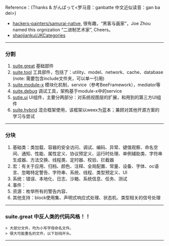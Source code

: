 Reference：(Thanks & がんばって<罗马音：ganbatte 中文近似读音：gan ba dei>)

* [hackers-painters/samurai-native](https://github.com/hackers-painters/samurai-native), 很有趣，“黑客与画家”，Joe Zhou named this orgnization “二进制艺术家”, Cheers。
* [shaojiankui/JKCategories](https://github.com/shaojiankui/JKCategories)

----------
### 分割

1. [suite.great](https://github.com/BinaryArtists/suite.great)
	基础部件
2. [suite.tool](https://github.com/BinaryArtists/suite.tool)
	工具部件，包括了：utility、model、network、cache、database
	(note: 需要包含include文件夹，可以单一引用)
3. [suite.module-x](https://github.com/BinaryArtists/suite.module-x)
	模块化机制，service（参考BeeFramework），mediator等
4. [suite.debug](https://github.com/BinaryArtists/suite.debug)
	调试工具，架构基于module-x中的service
6. [sutie.ui](https://github.com/BinaryArtists/suite.ui)
	UI组件，主要分两部分：对系统视图层的扩展，和用到的第三方UI组件
7. [suite.hybrid](https://github.com/BinaryArtists/suite.hybrid)
	混合框架使用，该框架以weex为蓝本；兼顾对其他开源方案的学习与尝试

----------
### 分块

1. 基础类：类加载、容器的安全访问、调试、编码、异常、键值观察、命名空间、通知、性能、属性定义、协议预定义、运行时处理、单例辅助类、字符串生成器、方法交换、线程类、定时器、校验、拦截器
2. 宏：有关于应用、归档、颜色、注释、全局配置、常量、设备、字体、oc语言、忽略特定警告、字符串、系统、线程、类型预定义、UI
3. 系统：错误、本地化、日志、沙箱、系统信息、任务、测试
4. 事件：
5. 资源：枚举所有的警告内容、
6. 其他支持：block使用集、声明式响应式处理、状态机、类型相关的信号处理

----------
### suite.great 中反人类的代码风格！！

	> 大部分文件，均为小写字母命名文件。
	> 很大可能重名的文件，以下划线开头。

----------